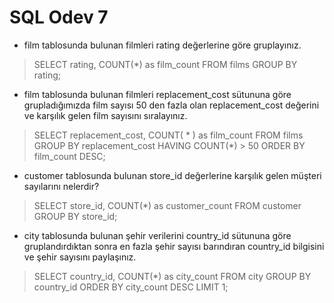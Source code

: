 # SQL Odev 7

- film tablosunda bulunan filmleri rating değerlerine göre gruplayınız.

>SELECT rating, COUNT(*) as film_count FROM films GROUP BY rating;


- film tablosunda bulunan filmleri replacement_cost sütununa göre grupladığımızda film sayısı 50 den fazla olan replacement_cost değerini ve karşılık gelen film sayısını sıralayınız.

>SELECT replacement_cost, COUNT( * ) as film_count FROM films GROUP BY replacement_cost HAVING COUNT(*) > 50 ORDER BY film_count DESC;


-  customer tablosunda bulunan store_id değerlerine karşılık gelen müşteri sayılarını nelerdir?

>SELECT store_id, COUNT(*) as customer_count FROM customer GROUP BY store_id;


-  city tablosunda bulunan şehir verilerini country_id sütununa göre gruplandırdıktan sonra en fazla şehir sayısı barındıran country_id bilgisini ve şehir sayısını paylaşınız.

>SELECT country_id, COUNT(*) as city_count FROM city GROUP BY country_id ORDER BY city_count DESC LIMIT 1;

